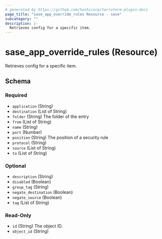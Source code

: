 ```yaml
---
# generated by https://github.com/hashicorp/terraform-plugin-docs
page_title: "sase_app_override_rules Resource - sase"
subcategory: ""
description: |-
  Retrieves config for a specific item.
---
```


# sase_app_override_rules (Resource)

Retrieves config for a specific item.



<!-- schema generated by tfplugindocs -->
## Schema

### Required

- `application` (String)
- `destination` (List of String)
- `folder` (String) The folder of the entry
- `from` (List of String)
- `name` (String)
- `port` (Number)
- `position` (String) The position of a security rule
- `protocol` (String)
- `source` (List of String)
- `to` (List of String)

### Optional

- `description` (String)
- `disabled` (Boolean)
- `group_tag` (String)
- `negate_destination` (Boolean)
- `negate_source` (Boolean)
- `tag` (List of String)

### Read-Only

- `id` (String) The object ID.
- `object_id` (String)


